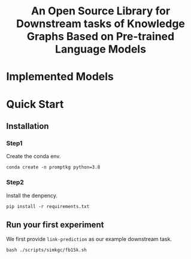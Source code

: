 
<h1 align="center">
    <p>An Open Source Library for Downstream tasks of Knowledge Graphs Based on Pre-trained Language Models</p>
</h1>


# Implemented Models


# Quick Start

## Installation

### **Step1**

Create the conda env.

```shell
conda create -n promptkg python=3.8
```

### **Step2**

Install the denpency.

```shell
pip install -r requirements.txt
```

## Run your first experiment

We first provide `link-prediction` as our example downstream task.

```shell
bash ./scripts/simkgc/fb15k.sh
```


